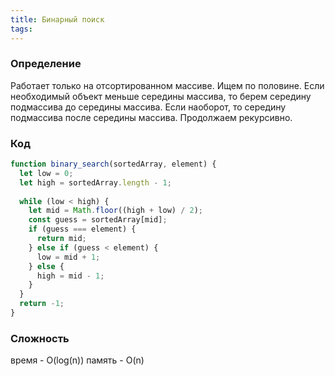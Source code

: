 ```yaml
---
title: Бинарный поиск
tags:
---
```

### Определение
Работает только на отсортированном массиве. Ищем по половине. Если необходимый объект меньше середины массива, то берем середину подмассива до середины массива. Если наоборот, то середину подмассива после середины массива. Продолжаем рекурсивно.

### Код
```js
function binary_search(sortedArray, element) {  
  let low = 0;  
  let high = sortedArray.length - 1;  
  
  while (low < high) {  
    let mid = Math.floor((high + low) / 2);  
    const guess = sortedArray[mid];  
    if (guess === element) {  
      return mid;  
    } else if (guess < element) {  
      low = mid + 1;  
    } else {  
      high = mid - 1;  
    }  
  }  
  return -1;  
}
```

### Сложность
время - O(log(n))
память - O(n)


